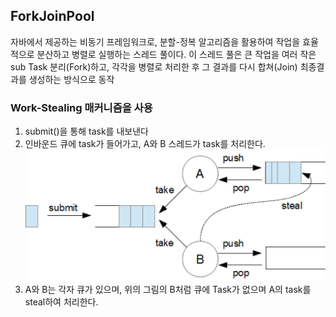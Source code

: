 ## ForkJoinPool

자바에서 제공하는 비동기 프레임워크로, 분할-정복 알고리즘을 활용하여 작업을 효율적으로 분산하고 병렬로 실행하는 스레드 풀이다.
이 스레드 풀은 큰 작업을 여러 작은 sub Task 분리(Fork)하고, 각각을 병렬로 처리한 후 그 결과를 다시 합쳐(Join) 최종결과를 생성하는 방식으로 동작

### Work-Stealing 매커니즘을 사용

1. submit()을 통해 task를 내보낸다
2. 인바운드 큐에 task가 들어가고, A와 B 스레드가 task를 처리한다.
   ![Work-Stealing 매커니즘](다운로드.png)
3. A와 B는 각자 큐가 있으며, 위의 그림의 B처럼 큐에 Task가 없으며 A의 task를 steal하여 처리한다.
